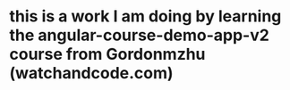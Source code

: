# this is a work I am doing by learning the angular-course-demo-app-v2 course from Gordonmzhu (watchandcode.com)
